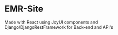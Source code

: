 # EMR-Site
Made with React using JoyUI components and Django/DjangoRestFramework for Back-end and API's
